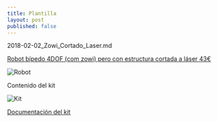 ```yaml
---
title: Plantilla
layout: post
published: false
---
```

2018-02-02_Zowi_Cortado_Laser.md

[Robot bípedo 4DOF (com zowi) pero con estructura cortada a láser 43€](https://es.aliexpress.com/item/SunFounder-DIY-4-DOF-Robot-Kit-Sloth-Learning-Kit-for-Arduino-Nano/32804633629.html)



![Robot](https://ae01.alicdn.com/kf/HTB1BfkEdm_I8KJjy0Foq6yFnVXaw/SunFounder-DIY-4-DOF-Pereza-del-Kit-Robot-Kit-de-Aprendizaje-para-Arduino-Nano-Robot-BRICOLAJE.jpg_640x640.jpg)

Contenido del kit

![Kit](http://p.globalsources.com/IMAGES/PDT/B0824152919/Equipo-del-robot-de-DIY-4-DOF.jpg)

[Documentación del kit](https://www.sunfounder.com/learn/category/DIY-4-DOF-Robot-Kit-Sloth.html)
